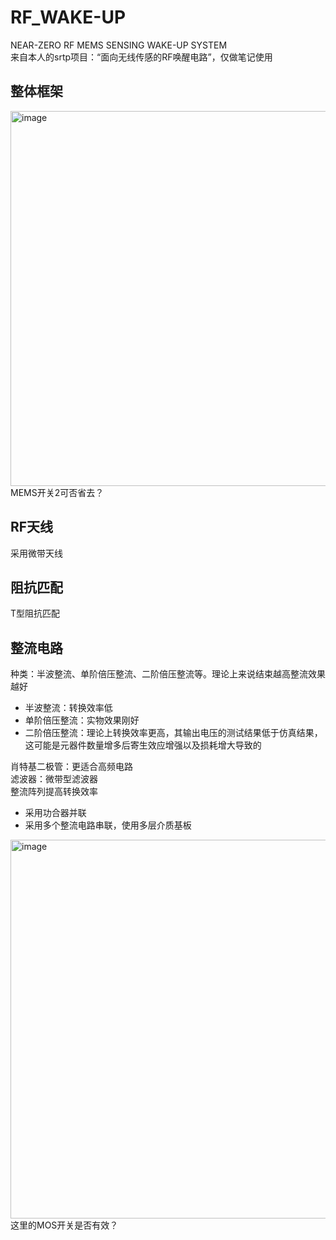 # RF_WAKE-UP  
NEAR-ZERO RF MEMS SENSING WAKE-UP SYSTEM  
来自本人的srtp项目：“面向无线传感的RF唤醒电路”，仅做笔记使用


## 整体框架
<img width="600" alt="image" src="https://user-images.githubusercontent.com/82877682/210565098-1515ee78-79a0-4408-b6c4-58c8d27c978c.png">  
MEMS开关2可否省去？


## RF天线
采用微带天线


## 阻抗匹配
T型阻抗匹配


## 整流电路
种类：半波整流、单阶倍压整流、二阶倍压整流等。理论上来说结束越高整流效果越好  
- 半波整流：转换效率低
- 单阶倍压整流：实物效果刚好
- 二阶倍压整流：理论上转换效率更高，其输出电压的测试结果低于仿真结果，这可能是元器件数量增多后寄生效应增强以及损耗增大导致的

肖特基二极管：更适合高频电路  
滤波器：微带型滤波器  
整流阵列提高转换效率  
- 采用功合器并联
- 采用多个整流电路串联，使用多层介质基板


<img width="606" alt="image" src="https://user-images.githubusercontent.com/82877682/210563955-82c9d245-179d-4e68-b448-89521b17dbda.png">  
这里的MOS开关是否有效？
